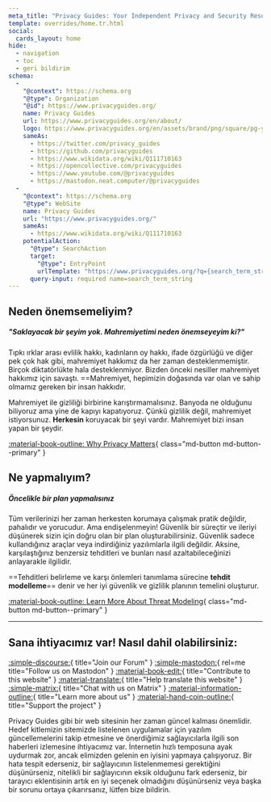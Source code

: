 ```yaml
---
meta_title: "Privacy Guides: Your Independent Privacy and Security Resource"
template: overrides/home.tr.html
social:
  cards_layout: home
hide:
  - navigation
  - toc
  - geri bildirim
schema:
  - 
    "@context": https://schema.org
    "@type": Organization
    "@id": https://www.privacyguides.org/
    name: Privacy Guides
    url: https://www.privacyguides.org/en/about/
    logo: https://www.privacyguides.org/en/assets/brand/png/square/pg-yellow.png
    sameAs:
      - https://twitter.com/privacy_guides
      - https://github.com/privacyguides
      - https://www.wikidata.org/wiki/Q111710163
      - https://opencollective.com/privacyguides
      - https://www.youtube.com/@privacyguides
      - https://mastodon.neat.computer/@privacyguides
  - 
    "@context": https://schema.org
    "@type": WebSite
    name: Privacy Guides
    url: "https://www.privacyguides.org/"
    sameAs:
      - https://www.wikidata.org/wiki/Q111710163
    potentialAction:
      "@type": SearchAction
      target:
        "@type": EntryPoint
        urlTemplate: "https://www.privacyguides.org/?q={search_term_string}"
      query-input: required name=search_term_string
---
```


<!-- markdownlint-disable-next-line -->
## Neden önemsemeliyim?

##### "Saklayacak bir şeyim yok. Mahremiyetimi neden önemseyeyim ki?"

Tıpkı ırklar arası evlilik hakkı, kadınların oy hakkı, ifade özgürlüğü ve diğer pek çok hak gibi, mahremiyet hakkımız da her zaman desteklenmemiştir. Birçok diktatörlükte hala desteklenmiyor. Bizden önceki nesiller mahremiyet hakkımız için savaştı. ==Mahremiyet, hepimizin doğasında var olan ve sahip olmamız gereken bir insan hakkıdır.

Mahremiyet ile gizliliği birbirine karıştırmamalısınız. Banyoda ne olduğunu biliyoruz ama yine de kapıyı kapatıyoruz. Çünkü gizlilik değil, mahremiyet istiyorsunuz. **Herkesin** koruyacak bir şeyi vardır. Mahremiyet bizi insan yapan bir şeydir.

[:material-book-outline: Why Privacy Matters](basics/why-privacy-matters.md){ class="md-button md-button--primary" }

## Ne yapmalıyım?

##### Öncelikle bir plan yapmalısınız

Tüm verilerinizi her zaman herkesten korumaya çalışmak pratik değildir, pahalıdır ve yorucudur. Ama endişelenmeyin! Güvenlik bir süreçtir ve ileriyi düşünerek sizin için doğru olan bir plan oluşturabilirsiniz. Güvenlik sadece kullandığınız araçlar veya indirdiğiniz yazılımlarla ilgili değildir. Aksine, karşılaştığınız benzersiz tehditleri ve bunları nasıl azaltabileceğinizi anlayarakle ilgilidir.

==Tehditleri belirleme ve karşı önlemleri tanımlama sürecine **tehdit modelleme**== denir ve her iyi güvenlik ve gizlilik planının temelini oluşturur.

[:material-book-outline: Learn More About Threat Modeling](basics/threat-modeling.md){ class="md-button md-button--primary" }

---

## Sana ihtiyacımız var! Nasıl dahil olabilirsiniz:

[:simple-discourse:](https://discuss.privacyguides.net){ title="Join our Forum" }
[:simple-mastodon:](https://mastodon.neat.computer/@privacyguides){ rel=me title="Follow us on Mastodon" }
[:material-book-edit:](https://github.com/privacyguides/privacyguides.org){ title="Contribute to this website" }
[:material-translate:](https://matrix.to/#/#pg-i18n:aragon.sh){ title="Help translate this website" }
[:simple-matrix:](https://matrix.to/#/#privacyguides:matrix.org){ title="Chat with us on Matrix" }
[:material-information-outline:](about/index.md){ title="Learn more about us" }
[:material-hand-coin-outline:](about/donate.md){ title="Support the project" }

Privacy Guides gibi bir web sitesinin her zaman güncel kalması önemlidir. Hedef kitlemizin sitemizde listelenen uygulamalar için yazılım güncellemelerini takip etmesine ve önerdiğimiz sağlayıcılarla ilgili son haberleri izlemesine ihtiyacımız var. İnternetin hızlı temposuna ayak uydurmak zor, ancak elimizden gelenin en iyisini yapmaya çalışıyoruz. Bir hata tespit ederseniz, bir sağlayıcının listelenmemesi gerektiğini düşünürseniz, nitelikli bir sağlayıcının eksik olduğunu fark ederseniz, bir tarayıcı eklentisinin artık en iyi seçenek olmadığını düşünürseniz veya başka bir sorunu ortaya çıkarırsanız, lütfen bize bildirin.
